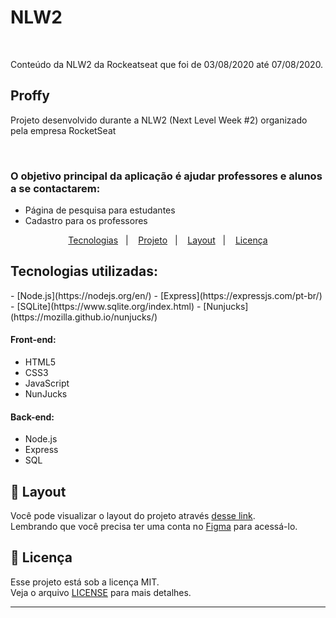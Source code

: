 # NLW2
<br>
<p>Conteúdo da NLW2 da Rockeatseat que foi de 03/08/2020 até 07/08/2020.</p>
<h2>Proffy</h2>
<p>Projeto desenvolvido durante a NLW2 (Next Level Week #2) organizado pela empresa RocketSeat</p>
<br>
<h3>O objetivo principal da aplicação é ajudar professores e alunos a se contactarem: </h3>
<ul>
	<li>Página de pesquisa para estudantes </li>
	<li>Cadastro para os professores </li>
</ul>

<p align="center">
  <a href="#rocket-tecnologias">Tecnologias</a>&nbsp;&nbsp;&nbsp;|&nbsp;&nbsp;&nbsp;
  <a href="#-projeto">Projeto</a>&nbsp;&nbsp;&nbsp;|&nbsp;&nbsp;&nbsp;
  <a href="#-layout">Layout</a>&nbsp;&nbsp;&nbsp;|&nbsp;&nbsp;&nbsp;
  <a href="#memo-licença">Licença</a>
</p>


<h2>Tecnologias utilizadas: </h2>
- [Node.js](https://nodejs.org/en/)
- [Express](https://expressjs.com/pt-br/)
- [SQLite](https://www.sqlite.org/index.html)
- [Nunjucks](https://mozilla.github.io/nunjucks/)

<h4>Front-end: </h4>
<p>
	<ul>
		<li>HTML5 </li>
		<li>CSS3 </li>
		<li>JavaScript </li>
		<li>NunJucks </li>
	</ul>
</p>
<h4>Back-end:</h4>
<p>
	<ul>
		<li>Node.js </li>
		<li>Express </li>
		<li>SQL </li>
	</ul>
</p>


## 🔖 Layout

Você pode visualizar o layout do projeto através [desse link](https://www.figma.com/file/GHGS126t7WYjnPZdRKChJF/Proffy-Web). <br>
Lembrando que você precisa ter uma conta no [Figma](http://figma.com/) para acessá-lo.

## :memo: Licença

Esse projeto está sob a licença MIT. <br>
Veja o arquivo [LICENSE](LICENSE.md) para mais detalhes.

---
